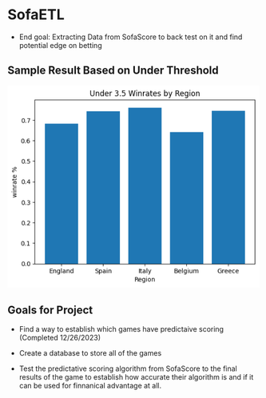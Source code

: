 # SofaETL
* End goal: Extracting Data from SofaScore to back test on it and find potential edge on betting

**Sample Result Based on Under Threshold**
---------------------------------------------

![Graph Displaying Results](output.png)


 **Goals for Project** 
-----------------------

- Find a way to establish which games have predictaive scoring (Completed 12/26/2023)


- Create a database to store all of the games

- Test the predictative scoring algorithm from SofaScore to the final results of the game to establish how accurate their algorithm is and if it can be used for finnanical advantage at all.